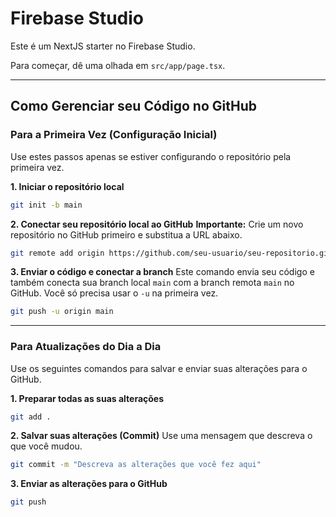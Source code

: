 # Firebase Studio

Este é um NextJS starter no Firebase Studio.

Para começar, dê uma olhada em `src/app/page.tsx`.

---

## Como Gerenciar seu Código no GitHub

### Para a Primeira Vez (Configuração Inicial)

Use estes passos apenas se estiver configurando o repositório pela primeira vez.

**1. Iniciar o repositório local**
```bash
git init -b main
```

**2. Conectar seu repositório local ao GitHub**
**Importante:** Crie um novo repositório no GitHub primeiro e substitua a URL abaixo.
```bash
git remote add origin https://github.com/seu-usuario/seu-repositorio.git
```

**3. Enviar o código e conectar a branch**
Este comando envia seu código e também conecta sua branch local `main` com a branch remota `main` no GitHub. Você só precisa usar o `-u` na primeira vez.
```bash
git push -u origin main
```

---

### Para Atualizações do Dia a Dia

Use os seguintes comandos para salvar e enviar suas alterações para o GitHub.

**1. Preparar todas as suas alterações**
```bash
git add .
```

**2. Salvar suas alterações (Commit)**
Use uma mensagem que descreva o que você mudou.
```bash
git commit -m "Descreva as alterações que você fez aqui"
```

**3. Enviar as alterações para o GitHub**
```bash
git push
```
